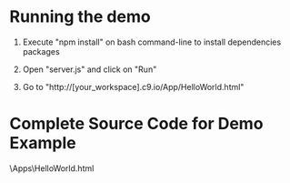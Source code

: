 # Running the demo

1. Execute "npm install" on bash command-line to install dependencies packages

2. Open "server.js" and click on "Run"

3. Go to "http://[your_workspace].c9.io/App/HelloWorld.html"

# Complete Source Code for Demo Example

\Apps\HelloWorld.html
